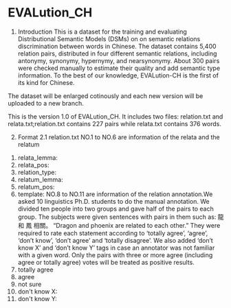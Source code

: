 # EVALution_CH
1. Introduction
This is a dataset for the training and evaluating Distributional Semantic Models (DSMs) on on semantic relations discrimination between words in Chinese. The dataset contains 5,400 relation pairs, distributed in four different semantic relations, including antonymy, synonymy, hypernymy, and nearsynonymy. About 300 pairs were checked manually to estimate their quality and add semantic type information. To the best of our knowledge, EVALution-CH is the first of its kind for Chinese.

The dataset will be enlarged cotinously and each new version will be uploaded to a new branch.

This is the version 1.0 of EVALution_CH. It includes two files: relation.txt and relata.txt;relation.txt contains 227 pairs while relata.txt contains 376 words.

2. Format
2.1 relation.txt
NO.1 to NO.6 are information of the relata and the relatum
1) relata_lemma:
2) relata_pos:
3) relation_type:
4) relatum_lemma:
5) relatum_pos:
6) template:
NO.8 to NO.11 are information of the relation annotation.We asked 10 linguistics Ph.D. students to do the manual annotation.
We divided ten people into two groups and gave half of the pairs to each group. The subjects were given sentences with pairs in them such as:
龍 和 鳳 相關。
“Dragon and phoenix are related to each other.”
They were required to rate each statement according to ‘totally agree’, ‘agree’, ‘don’t know’, ‘don’t agree’ and ‘totally disagree’. We also added ‘don’t know X’ and ‘don’t know Y’ tags in case an annotator was not familiar with a given word.
Only the pairs with three or more agree (including agree or totally agree) votes will be treated as positive results.
7) totally agree
8) agree
9) not sure
10) don't know X:
11) don't know Y:






